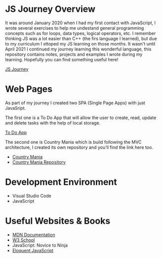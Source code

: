 # JS Journey Overview

It was around January 2020 when I had my first contact with JavaScript, I wrote several exercises to help me undestand general programming concepts
such as for loops, data types, logical operators, etc. I remember thinking JS was a lot easier than C++ (the firs language I learned), but 
due to my curriculum I sttoped my JS learning on those months. It wasn't until April 2021 I continued my journey learning this wonderful language, this
repository contains notes, projects and examples I wrote during my learning. Hopefully you can find something useful here!

[JS Journey](https://lea19019.github.io/JS-Journey/)

# Web Pages

As part of my journey I created two SPA (Single Page Apps) with just JavaSript.

The first one is a To Do App that will allow the user to create, read, update and delete tasks with the help of local storage.

[To Do App](https://lea19019.github.io/JS-Journey/TodoApp/)

The second one is Country Mania which is build following the MVC architecture, I created its own repository and you'll find the link here too.

* [Country Mania](https://lea19019.github.io/CountryMania/)
* [Country Mania Repository](https://github.com/lea19019/CountryMania)

# Development Environment

* Visual Studio Code
* JavaScript

# Useful Websites & Books

* [MDN Documentation](https://developer.mozilla.org/en-US/docs/Web/JavaScript)
* [W3 School](https://www.w3schools.com/js/DEFAULT.asp)
* JavaScript: Novice to Ninja
* [Eloquent JavaScript](http://eloquentjavascript.net/index.html)
